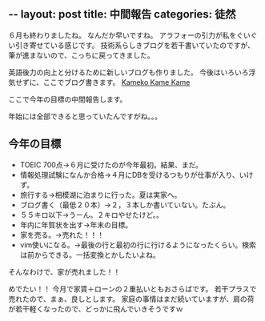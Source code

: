 --
layout: post
title: 中間報告
categories: 徒然
--

６月も終わりましたね。
なんだか早いですね。
アラフォーの引力が私をぐいぐい引き寄せている感じです。
技術系らしきブログを若干書いていたのですが、筆が進まないので、こっちに戻ってきました。

英語後力の向上と分けるために新しいブログも作りました。
今後はいろいろ浮気せずに、ここでブログ書きます。
<a href="http://kamekokamekame.net" target="_blank">Kameko Kame Kame</a>

ここで今年の目標の中間報告します。

年始には全部できると思っていたんですがね。。。

## 今年の目標

* TOEIC 700点→６月に受けたのが今年最初。結果、まだ。
* 情報処理試験になんか合格→４月にDBを受けるつもりが仕事が入り、いけず。
* 旅行する→相模湖に泊まりに行った。夏は実家へ。
* ブログ書く（最低２０本）→２，３本しか書いていない。たぶん。
* ５５キロ以下→うーん。２キロやせたけど。。
* 年内に年賀状を出す→年末の目標。
* 家を売る。→売れた！！！
* vim使いになる。→最後の行と最初の行に行けるようになったくらい。検索は前からできる。一括変換とかしたいよね。

そんなわけで、家が売れました！！

めでたい！！
今月で家賃＋ローンの２重払いともおさらばです。
若干プラスで売れたので、まぁ、良しとします。
家庭の事情はまだ続いていますが、肩の荷が若干軽くなったので、どっかに飛んでいきそうですｗ

